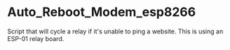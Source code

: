 # Auto_Reboot_Modem_esp8266
Script that will cycle a relay if it's unable to ping a website.
This is using an ESP-01 relay board.

